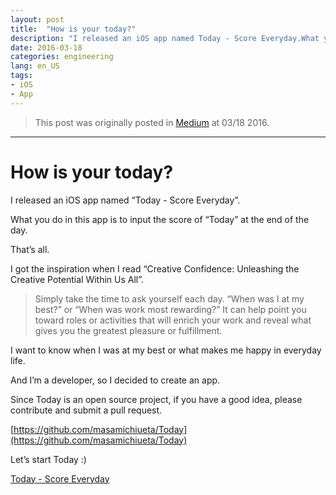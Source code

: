 ```yaml
---
layout: post
title:  "How is your today?"
description: "I released an iOS app named Today - Score Everyday.What you do in this app is to input the score of Today at the end of the day."
date: 2016-03-18
categories: engineering
lang: en_US
tags:
- iOS
- App
---
```


> This post was originally posted in [Medium](https://medium.com/@masamichiueta/how-is-your-today-b52f693b17e6#.dug8v845o) at 03/18 2016.

---

# How is your today?

I released an iOS app named “Today - Score Everyday”.

What you do in this app is to input the score of “Today” at the end of the day.

That’s all.

I got the inspiration when I read “Creative Confidence: Unleashing the Creative Potential Within Us All”.

> Simply take the time to ask yourself each day. “When was I at my best?” or “When was work most rewarding?” It can help point you toward roles or activities that will enrich your work and reveal what gives you the greatest pleasure or fulfillment.

I want to know when I was at my best or what makes me happy in everyday life.

And I’m a developer, so I decided to create an app.

Since Today is an open source project, if you have a good idea, please contribute and submit a pull request.

[https://github.com/masamichiueta/Today](https://github.com/masamichiueta/Today)

Let’s start Today :)

[Today - Score Everyday](https://geo.itunes.apple.com/us/app/today-score-everyday/id1090660820?mt=8)
